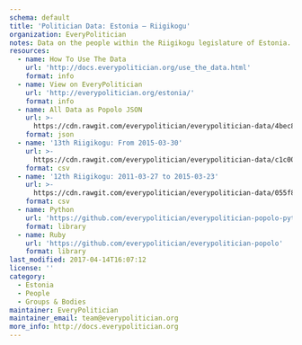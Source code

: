 ```yaml
---
schema: default
title: 'Politician Data: Estonia — Riigikogu'
organization: EveryPolitician
notes: Data on the people within the Riigikogu legislature of Estonia.
resources:
  - name: How To Use The Data
    url: 'http://docs.everypolitician.org/use_the_data.html'
    format: info
  - name: View on EveryPolitician
    url: 'http://everypolitician.org/estonia/'
    format: info
  - name: All Data as Popolo JSON
    url: >-
      https://cdn.rawgit.com/everypolitician/everypolitician-data/4bec8a1f60864bacaa400bf359b287a39904bbce/data/Estonia/Riigikogu/ep-popolo-v1.0.json
    format: json
  - name: '13th Riigikogu: From 2015-03-30'
    url: >-
      https://cdn.rawgit.com/everypolitician/everypolitician-data/c1c007f5725514cc6ef18a5eab76fdd294cc11fc/data/Estonia/Riigikogu/term-13.csv
    format: csv
  - name: '12th Riigikogu: 2011-03-27 to 2015-03-23'
    url: >-
      https://cdn.rawgit.com/everypolitician/everypolitician-data/055f8d8317a977aea9510c169c73b6f8f0052f99/data/Estonia/Riigikogu/term-12.csv
    format: csv
  - name: Python
    url: 'https://github.com/everypolitician/everypolitician-popolo-python'
    format: library
  - name: Ruby
    url: 'https://github.com/everypolitician/everypolitician-popolo'
    format: library
last_modified: 2017-04-14T16:07:12
license: ''
category:
  - Estonia
  - People
  - Groups & Bodies
maintainer: EveryPolitician
maintainer_email: team@everypolitician.org
more_info: http://docs.everypolitician.org
---
```

